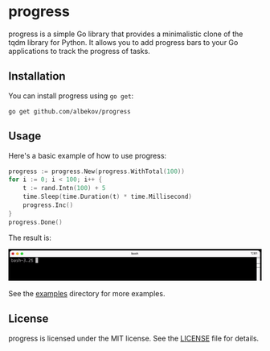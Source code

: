 # progress

progress is a simple Go library that provides a minimalistic clone of the tqdm library for Python. It allows you to add progress bars to your Go applications to track the progress of tasks.

## Installation

You can install progress using `go get`:

```shell
go get github.com/albekov/progress
```

## Usage

Here's a basic example of how to use progress:

```go
progress := progress.New(progress.WithTotal(100))
for i := 0; i < 100; i++ {
    t := rand.Intn(100) + 5
    time.Sleep(time.Duration(t) * time.Millisecond)
    progress.Inc()
}
progress.Done()
```

The result is:

![](https://github.com/albekov/progress/blob/master/simple.gif)

See the [examples](examples) directory for more examples.

## License

progress is licensed under the MIT license. See the [LICENSE](LICENSE) file for details.
